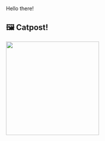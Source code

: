 Hello there!



## 🖼️ Catpost!

<sub>
    <img src="https://cdn2.thecatapi.com/images/95g.jpg" height="256">
</sub>

